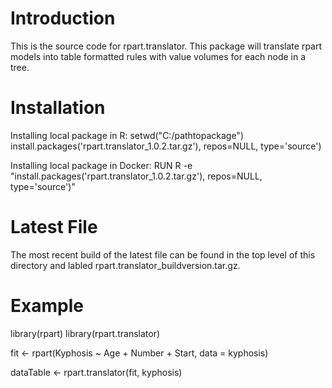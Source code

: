 # Introduction 
This is the source code for rpart.translator. This package will translate rpart models into table formatted rules with value volumes for each node in a tree.

# Installation
Installing local package in R:
setwd("C:/pathtopackage")
install.packages('rpart.translator_1.0.2.tar.gz'), repos=NULL, type='source')

Installing local package in Docker:
RUN R -e "install.packages('rpart.translator_1.0.2.tar.gz'), repos=NULL, type='source')"

# Latest File
The most recent build of the latest file can be found in the top level of this directory and labled rpart.translator_buildversion.tar.gz.

# Example
library(rpart)
library(rpart.translator)

fit <- rpart(Kyphosis ~ Age + Number + Start, data = kyphosis)

dataTable <- rpart.translator(fit, kyphosis)
